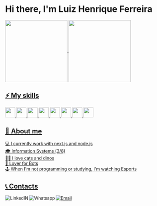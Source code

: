 # Hi there, I'm Luiz Henrique Ferreira

<div>
  <a href="https://github.com/LhuizF">
  <img align="center" height="200px" src="https://github-readme-stats.vercel.app/api?username=LhuizF&show_icons=true&theme=tokyonight&include_all_commits=true&count_private=true"/>
  <img align="center" height="200px" src="https://github-readme-stats.vercel.app/api/top-langs/?username=LhuizF&langs_count=4&theme=tokyonight"/>
</div>

## ⚡ My skills
<img height='32px' src='https://cdn.jsdelivr.net/gh/devicons/devicon/icons/javascript/javascript-original.svg' />
<img height='32px' src="https://cdn.jsdelivr.net/gh/devicons/devicon/icons/typescript/typescript-original.svg" />
<img height='32px' src="https://cdn.jsdelivr.net/gh/devicons/devicon/icons/html5/html5-original.svg" />
<img height='32px' src='https://cdn.jsdelivr.net/gh/devicons/devicon/icons/css3/css3-original.svg' />
<img height='32px' src='https://cdn.jsdelivr.net/gh/devicons/devicon/icons/nodejs/nodejs-original.svg' />
<img height='32px' src='https://cdn.jsdelivr.net/gh/devicons/devicon/icons/git/git-original.svg' />
<img height='32px' src="https://cdn.jsdelivr.net/gh/devicons/devicon/icons/react/react-original.svg" />
<img height='32px' src="https://cdn.jsdelivr.net/gh/devicons/devicon/icons/nextjs/nextjs-line.svg" />

## 👀 About me
💻 I currently work with next.js and node.js\
🎓 Information Systems (3/8)\
🐱‍🐉 I love cats and dinos\
🤖 Lover for Bots\
🕹️ When I'm not programming or studying, I'm watching Esports

## 📞 Contacts

<div>
  <a href="https://www.linkedin.com/in/luizhenrique-ferreira">
    <img alt="LinkedIN" align="left" src="https://img.shields.io/badge/LinkedIn-0077B5?style=for-the-badge&logo=linkedin&logoColor=white" />
  </a>
  <a href="https://api.whatsapp.com/send?phone=5524992739477">
    <img alt="Whatsapp" align="left" src="https://img.shields.io/badge/WhatsApp-25D366?style=for-the-badge&logo=whatsapp&logoColor=white" />
  </a>
  <a href="mailto:luizhff@gmail.com">
    <img alt="Email" src="https://img.shields.io/badge/Gmail-D14836?style=for-the-badge&logo=gmail&logoColor=white" />
  </a>
</div>
